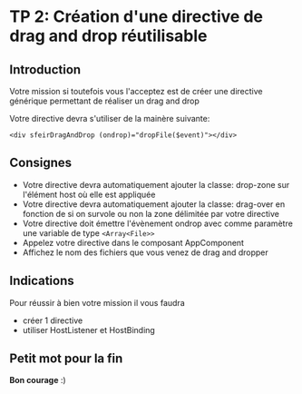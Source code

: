 # TP 2: Création d'une directive de drag and drop réutilisable

## Introduction

Votre mission si toutefois vous l'acceptez est de créer une directive générique permettant de réaliser un drag and drop

Votre directive devra s'utiliser de la mainère suivante:

```angular2html
<div sfeirDragAndDrop (ondrop)="dropFile($event)"></div>
```

## Consignes

-   Votre directive devra automatiquement ajouter la classe: drop-zone sur l'élément host où elle est appliquée
-   Votre directive devra automatiquement ajouter la classe: drag-over en fonction de si on survole ou non la zone délimitée
    par votre directive
-   Votre directive doit émettre l'évènement ondrop avec comme paramètre une variable de type `<Array<File>>`
-   Appelez votre directive dans le composant AppComponent
-   Affichez le nom des fichiers que vous venez de drag and dropper

## Indications

Pour réussir à bien votre mission il vous faudra

-   créer 1 directive
-   utiliser HostListener et HostBinding

## Petit mot pour la fin

**Bon courage** :)
